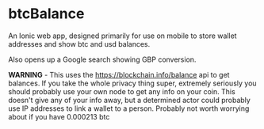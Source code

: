 # btcBalance
An Ionic web app, designed primarily for use on mobile to store wallet addresses and show btc and usd balances.

Also opens up a Google search showing GBP conversion.

**WARNING** - This uses the https://blockchain.info/balance api to get balances. If you take the whole privacy thing super, extremely seriously you should probably use your own node to get any info on your coin. This doesn't give any of your info away, but a determined actor could probably use IP addresses to link a wallet to a person. Probably not worth worrying about if you have 0.000213 btc 

